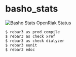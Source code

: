 # basho_stats

![Basho Stats OpenRiak Status](https://github.com/OpenRiak/basho_stats/actions/workflows/erlang.yml/badge.svg?branch=openriak-3.2)

```shell
$ rebar3 as prod compile
$ rebar3 as check xref
$ rebar3 as check dialyzer
$ rebar3 eunit
$ rebar3 edoc
```
